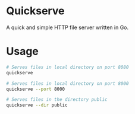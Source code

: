 # Quickserve

A quick and simple HTTP file server written in Go.

# Usage

```bash
# Serves files in local directory on port 8080
quickserve

# Serves files in local directory on port 8000
quickserve --port 8000

# Serves files in the directory public
quickserve --dir public
```
